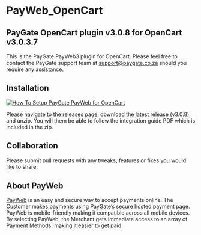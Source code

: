 # PayWeb_OpenCart
## PayGate OpenCart plugin v3.0.8 for OpenCart v3.0.3.7

This is the PayGate PayWeb3 plugin for OpenCart. Please feel free to contact the PayGate support team at support@paygate.co.za should you require any assistance.

## Installation
[![How To Setup PayGate PayWeb for OpenCart](https://appinlet.com/wp-content/uploads/2021/01/How-To-Setup-PayGate-PayWeb-for-OpenCart.jpg)](https://www.youtube.com/watch?v=vP457DVuhGc "How To Setup PayGate PayWeb for OpenCart")

Please navigate to the [releases page](https://github.com/PayGate/PayWeb_OpenCart/releases), download the latest release (v3.0.8) and unzip. You will them be able to follow the integration guide PDF which is included in the zip.

## Collaboration

Please submit pull requests with any tweaks, features or fixes you would like to share.

## About PayWeb

[PayWeb](https://www.paygate.co.za/paygate-products/payweb/) is an easy and secure way to accept payments online. The Customer makes payments using [PayGate’s](https://www.paygate.co.za/) secure hosted payment page. PayWeb is mobile-friendly making it compatible across all mobile devices. By selecting PayWeb, the Merchant gets immediate access to an array of Payment Methods, making it easier to get paid.
